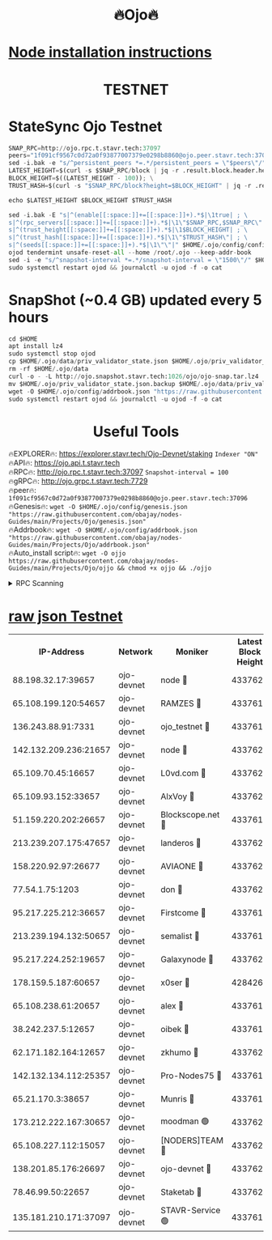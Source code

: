 <h1 align="center"> 🔥Ojo🔥</h1>

[Node installation instructions](https://github.com/obajay/nodes-Guides/tree/main/Projects/Ojo)
=

<h1 align="center"> TESTNET</h1>

# StateSync Ojo Testnet
```python
SNAP_RPC=http://ojo.rpc.t.stavr.tech:37097
peers="1f091cf9567c0d72a0f93877007379e0298b8860@ojo.peer.stavr.tech:37096"
sed -i.bak -e "s/^persistent_peers *=.*/persistent_peers = \"$peers\"/" $HOME/.ojo/config/config.toml
LATEST_HEIGHT=$(curl -s $SNAP_RPC/block | jq -r .result.block.header.height); \
BLOCK_HEIGHT=$((LATEST_HEIGHT - 100)); \
TRUST_HASH=$(curl -s "$SNAP_RPC/block?height=$BLOCK_HEIGHT" | jq -r .result.block_id.hash)

echo $LATEST_HEIGHT $BLOCK_HEIGHT $TRUST_HASH

sed -i.bak -E "s|^(enable[[:space:]]+=[[:space:]]+).*$|\1true| ; \
s|^(rpc_servers[[:space:]]+=[[:space:]]+).*$|\1\"$SNAP_RPC,$SNAP_RPC\"| ; \
s|^(trust_height[[:space:]]+=[[:space:]]+).*$|\1$BLOCK_HEIGHT| ; \
s|^(trust_hash[[:space:]]+=[[:space:]]+).*$|\1\"$TRUST_HASH\"| ; \
s|^(seeds[[:space:]]+=[[:space:]]+).*$|\1\"\"|" $HOME/.ojo/config/config.toml
ojod tendermint unsafe-reset-all --home /root/.ojo --keep-addr-book
sed -i -e "s/^snapshot-interval *=.*/snapshot-interval = \"1500\"/" $HOME/.ojo/config/app.toml
sudo systemctl restart ojod && journalctl -u ojod -f -o cat
```
# SnapShot (~0.4 GB) updated every 5 hours
```python
cd $HOME
apt install lz4
sudo systemctl stop ojod
cp $HOME/.ojo/data/priv_validator_state.json $HOME/.ojo/priv_validator_state.json.backup
rm -rf $HOME/.ojo/data
curl -o - -L http://ojo.snapshot.stavr.tech:1026/ojo/ojo-snap.tar.lz4 | lz4 -c -d - | tar -x -C $HOME/.ojo --strip-components 2
mv $HOME/.ojo/priv_validator_state.json.backup $HOME/.ojo/data/priv_validator_state.json
wget -O $HOME/.ojo/config/addrbook.json "https://raw.githubusercontent.com/obajay/nodes-Guides/main/Projects/Ojo/addrbook.json"
sudo systemctl restart ojod && journalctl -u ojod -f -o cat
```
 <h1 align="center"> Useful Tools</h1>

🔥EXPLORER🔥:        https://explorer.stavr.tech/Ojo-Devnet/staking        `Indexer "ON"` \
🔥API🔥:                     https://ojo.api.t.stavr.tech \
🔥RPC🔥:                    http://ojo.rpc.t.stavr.tech:37097              `Snapshot-interval = 100` \
🔥gRPC🔥:                  http://ojo.grpc.t.stavr.tech:7729 \
🔥peer🔥:                   `1f091cf9567c0d72a0f93877007379e0298b8860@ojo.peer.stavr.tech:37096` \
🔥Genesis🔥:    ```wget -O $HOME/.ojo/config/genesis.json "https://raw.githubusercontent.com/obajay/nodes-Guides/main/Projects/Ojo/genesis.json"``` \
🔥Addrbook🔥:    ```wget -O $HOME/.ojo/config/addrbook.json "https://raw.githubusercontent.com/obajay/nodes-Guides/main/Projects/Ojo/addrbook.json"``` \
🔥Auto_install script🔥: ```wget -O ojjo https://raw.githubusercontent.com/obajay/nodes-Guides/main/Projects/Ojo/ojjo && chmod +x ojjo && ./ojjo```


<details>
<summary>RPC Scanning</summary>

<h2 align="center"> We scan nodes in real time every 4 hours. And we provide the final result of RPC endpoints.
We cannot influence the operation of these nodes in any way. </h2>


```python
If Voting Power is higher than 0 --> then the Node is a validator of the network and may be subject to attack and be a potential threat to the chain.
```
```python
We marked such validators with a red symbol
```

</details>

[raw json Testnet](https://rpc-check.ojot.stavr.tech/ojot/rpc-ojot-result.json)
=


<table><tr><th>IP-Address</th><th>Network</th><th>Moniker</th><th>Latest Block Height</th><th>Earliest Block Height</th><th>Catching Up</th><th>Voting Power</th><th>Scan Time</th></tr><tr><td>88.198.32.17:39657</td><td>ojo-devnet</td><td>node 🔴</td><td>4337622</td><td>300001</td><td>False</td><td>65654</td><td>2023-12-04T18:42:16.541627216UTC</td></tr><tr><td>65.108.199.120:54657</td><td>ojo-devnet</td><td>RAMZES 🔴</td><td>4337618</td><td>306156</td><td>False</td><td>15420</td><td>2023-12-04T18:41:50.148506956UTC</td></tr><tr><td>136.243.88.91:7331</td><td>ojo-devnet</td><td>ojo_testnet 🔴</td><td>4337619</td><td>308845</td><td>False</td><td>1000</td><td>2023-12-04T18:41:56.876218657UTC</td></tr><tr><td>142.132.209.236:21657</td><td>ojo-devnet</td><td>node 🔴</td><td>4337622</td><td>350001</td><td>False</td><td>1999</td><td>2023-12-04T18:42:15.453883862UTC</td></tr><tr><td>65.109.70.45:16657</td><td>ojo-devnet</td><td>L0vd.com 🔴</td><td>4337623</td><td>695918</td><td>False</td><td>998</td><td>2023-12-04T18:42:22.386027508UTC</td></tr><tr><td>65.109.93.152:33657</td><td>ojo-devnet</td><td>AlxVoy 🔴</td><td>4337622</td><td>2319801</td><td>False</td><td>4536782</td><td>2023-12-04T18:42:15.209202746UTC</td></tr><tr><td>51.159.220.202:26657</td><td>ojo-devnet</td><td>Blockscope.net 🔴</td><td>4337618</td><td>2658001</td><td>False</td><td>981</td><td>2023-12-04T18:41:49.421547639UTC</td></tr><tr><td>213.239.207.175:47657</td><td>ojo-devnet</td><td>landeros 🔴</td><td>4337621</td><td>2714001</td><td>False</td><td>11083</td><td>2023-12-04T18:42:10.464922195UTC</td></tr><tr><td>158.220.92.97:26677</td><td>ojo-devnet</td><td>AVIAONE 🔴</td><td>4337621</td><td>2754001</td><td>False</td><td>13867</td><td>2023-12-04T18:42:10.208742479UTC</td></tr><tr><td>77.54.1.75:1203</td><td>ojo-devnet</td><td>don 🔴</td><td>4337622</td><td>2906401</td><td>False</td><td>10</td><td>2023-12-04T18:42:16.258914098UTC</td></tr><tr><td>95.217.225.212:36657</td><td>ojo-devnet</td><td>Firstcome 🔴</td><td>4337619</td><td>2985946</td><td>False</td><td>13566</td><td>2023-12-04T18:41:56.620452426UTC</td></tr><tr><td>213.239.194.132:50657</td><td>ojo-devnet</td><td>semalist 🔴</td><td>4337618</td><td>3223522</td><td>False</td><td>17897</td><td>2023-12-04T18:41:50.422025410UTC</td></tr><tr><td>95.217.224.252:19657</td><td>ojo-devnet</td><td>Galaxynode 🔴</td><td>4337623</td><td>3685492</td><td>False</td><td>11888</td><td>2023-12-04T18:42:19.199629039UTC</td></tr><tr><td>178.159.5.187:60657</td><td>ojo-devnet</td><td>x0ser 🔴</td><td>4284267</td><td>3940946</td><td>False</td><td>9764</td><td>2023-12-04T18:41:57.213336989UTC</td></tr><tr><td>65.108.238.61:20657</td><td>ojo-devnet</td><td>alex 🔴</td><td>4337618</td><td>4158001</td><td>False</td><td>11359</td><td>2023-12-04T18:41:49.756166457UTC</td></tr><tr><td>38.242.237.5:12657</td><td>ojo-devnet</td><td>oibek 🔴</td><td>4337617</td><td>4196001</td><td>False</td><td>1008</td><td>2023-12-04T18:41:50.753130450UTC</td></tr><tr><td>62.171.182.164:12657</td><td>ojo-devnet</td><td>zkhumo 🔴</td><td>4337622</td><td>4196001</td><td>False</td><td>999</td><td>2023-12-04T18:42:15.780679099UTC</td></tr><tr><td>142.132.134.112:25357</td><td>ojo-devnet</td><td>Pro-Nodes75 🔴</td><td>4337618</td><td>4237618</td><td>False</td><td>24651</td><td>2023-12-04T18:41:53.869768275UTC</td></tr><tr><td>65.21.170.3:38657</td><td>ojo-devnet</td><td>Munris 🔴</td><td>4337619</td><td>4237619</td><td>False</td><td>20123</td><td>2023-12-04T18:41:56.272987868UTC</td></tr><tr><td>173.212.222.167:30657</td><td>ojo-devnet</td><td>moodman 🟢</td><td>4337621</td><td>4237621</td><td>False</td><td>0</td><td>2023-12-04T18:42:07.793103046UTC</td></tr><tr><td>65.108.227.112:15057</td><td>ojo-devnet</td><td>[NODERS]TEAM 🔴</td><td>4337623</td><td>4237623</td><td>False</td><td>9999</td><td>2023-12-04T18:42:19.546863724UTC</td></tr><tr><td>138.201.85.176:26697</td><td>ojo-devnet</td><td>ojo-devnet 🔴</td><td>4337623</td><td>4237623</td><td>False</td><td>1000024000</td><td>2023-12-04T18:42:22.028823433UTC</td></tr><tr><td>78.46.99.50:22657</td><td>ojo-devnet</td><td>Staketab 🔴</td><td>4337624</td><td>4254801</td><td>False</td><td>1276</td><td>2023-12-04T18:42:22.626083619UTC</td></tr><tr><td>135.181.210.171:37097</td><td>ojo-devnet</td><td>STAVR-Service 🟢</td><td>4337618</td><td>4335001</td><td>False</td><td>0</td><td>2023-12-04T18:41:51.538948824UTC</td></tr></table>